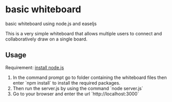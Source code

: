 basic whiteboard
================

basic whiteboard using node.js and easeljs

This is a very simple whiteboard that allows multiple users to connect and collaboratively draw on a single board.

## Usage
Requirement: <a href="http://howtonode.org/how-to-install-nodejs">install node.js</a>
<ol>
<li>In the command prompt go to folder containing the whiteboard files then enter 
`npm install` to install the required packages.</li>
<li>Then run the server.js by using the command `node server.js`</li>
<li>Go to your browser and enter the url `http://localhost:3000`</li>
